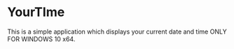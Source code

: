 # YourTIme
 This is a simple application which displays your current date and time ONLY FOR WINDOWS 10 x64.
